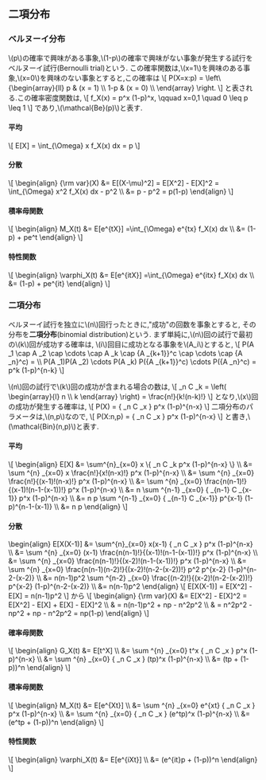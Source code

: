 ## 二項分布
### ベルヌーイ分布
\\(p\\)の確率で興味がある事象,\\(1-p\\)の確率で興味がない事象が発生する試行をベルヌーイ試行(Bernoulli trial)という.
この確率関数は,\\(x=1\\)を興味のある事象,\\(x=0\\)を興味のない事象とすると,この確率は
\\[
P(X=x:p) = \left\\{\begin{array}{ll}
p & (x = 1) \\\\
1-p & (x = 0) \\\\
\end{array}
\right.
\\]
と表される.この確率密度関数は,
\\[
	f_X(x) = p^x (1-p)^x, \qquad x=0,1 \quad 0 \leq p \leq 1
\\]
であり,\\(\mathcal{Be}(p)\\)と表す.
#### 平均
\\[
	E[X] = \int_{\Omega} x f_X(x) dx = p
\\]

#### 分散
\\[
\begin{align}
	{\rm var}(X) &= E[(X-\mu)^2] = E[X^2] - E[X]^2 = \int_{\Omega} x^2 f_X(x) dx - p^2 \\\\
	&= p - p^2 = p(1-p)
\end{align}
\\]

#### 積率母関数
\\[
\begin{align}
	M_X(t) &= E[e^{tX}] =\int_{\Omega} e^{tx} f_X(x) dx \\\\
	&= (1-p) + pe^t
\end{align}
\\]

#### 特性関数
\\[
\begin{align}
	\varphi_X(t) &= E[e^{itX}] =\int_{\Omega} e^{itx} f_X(x) dx \\\\
	&= (1-p) + pe^{it}
\end{align}
\\]

### 二項分布
ベルヌーイ試行を独立に\\(n\\)回行ったときに,"成功"の回数を事象とすると,
その分布を**二項分布**(binomial distribution)という.
まず単純に,\\(n\\)回の試行で最初の\\(k\\)回が成功する確率は,
\\(i\\)回目に成功となる事象を\\(A_i\\)とすると,
\\[
	P(A _1 \cap A _2 \cap \cdots \cap A _k \cap {A _{k+1}}^c \cap \cdots \cap {A _n}^c) = \\\\
	P(A _1)P(A _2) \cdots P(A _k) P({A _{k+1}}^c) \cdots P({A _n}^c) = p^k (1-p)^{n-k}
\\]

\\(n\\)回の試行で\\(k\\)回の成功が含まれる場合の数は,
\\[
	_n C _k = \left(  \begin{array}{l}
		n \\\\
		k
	\end{array} \right) = \frac{n!}{k!(n-k)!}
\\]
となり,\\(x\\)回の成功が発生する確率は,
\\[
	P(X) = { _n C _x } p^x (1-p)^{n-x}
\\]
二項分布のパラメータは,\\(n,p\\)なので,
\\[
	P(X:n,p) = { _n C _x } p^x (1-p)^{n-x}
\\]
と書き,\\(\mathcal{Bin}(n,p)\\)と表す.

#### 平均
\\[
\begin{align}
	E[X] &= \sum^{n}_{x=0} x \\{  _n C _k  p^x (1-p)^{n-x} \\} \\\\
	&= \sum ^{n} _{x=0} x \frac{n!}{x!(n-x)!} p^x (1-p)^{n-x} \\\\
	&= \sum ^{n} _{x=0} \frac{n!}{(x-1)!(n-x)!} p^x (1-p)^{n-x} \\\\
	&= \sum ^{n} _{x=0} \frac{n(n-1)!}{(x-1)!(n-1-(x-1))!} p^x (1-p)^{n-x} \\\\
	&= n \sum ^{n-1} _{x=0} { _{n-1} C _{x-1}} p^x (1-p)^{n-x} \\\\
	&= n p \sum ^{n-1} _{x=0} { _{n-1} C _{x-1}} p^{x-1} (1-p)^{n-1-(x-1)} \\\\
	&= n p
\end{align}
\\]

#### 分散
\begin{align}
	E[X(X-1)] &= \sum^{n}_{x=0} x(x-1) { _n C _x } p^x (1-p)^{n-x} \\\\
	&= \sum ^{n} _{x=0} (x-1) \frac{n(n-1)!}{(x-1)!(n-1-(x-1))!} p^x (1-p)^{n-x} \\\\
	&= \sum ^{n} _{x=0} \frac{n(n-1)!}{(x-2)!(n-1-(x-1))!} p^x (1-p)^{n-x} \\\\
	&= \sum ^{n} _{x=0} \frac{n(n-1)(n-2)!}{(x-2)!(n-2-(x-2))!} p^2 p^{x-2} (1-p)^{n-2-(x-2)} \\\\
	&= n(n-1)p^2 \sum ^{n-2} _{x=0} \frac{(n-2)!}{(x-2)!(n-2-(x-2))!} p^{x-2} (1-p)^{n-2-(x-2)} \\\\
	&= n(n-1)p^2
\end{align}
\\[
	E[X(X-1)] = E[X^2] - E[X] = n(n-1)p^2
\\]
	から
\\[
	\begin{align}
		{\rm var}(X) &= E[X^2] - E[X]^2 = E[X^2] - E[X] + E[X] - E[X]^2 \\\\
		& = n(n-1)p^2 + np - n^2p^2 \\\\
		& = n^2p^2 -np^2 + np - n^2p^2 = np(1-p)
	\end{align}
\\]

#### 確率母関数
\\[
\begin{align}
	G_X(t) &= E[t^X] \\\\
	&= \sum ^{n} _{x=0} t^x { _n C _x } p^x (1-p)^{n-x} \\\\
	&= \sum ^{n} _{x=0}  { _n C _x } (tp)^x (1-p)^{n-x} \\\\
	&= (tp + (1-p))^n
\end{align}
\\]

#### 積率母関数
\\[
\begin{align}
	M_X(t) &= E[e^{Xt}] \\\\
	&= \sum ^{n} _{x=0} e^{xt} { _n C _x } p^x (1-p)^{n-x} \\\\
	&= \sum ^{n} _{x=0}  { _n C _x } (e^tp)^x (1-p)^{n-x} \\\\
	&= (e^tp + (1-p))^n
\end{align}
\\]

#### 特性関数
\\[
\begin{align}
	\varphi_X(t) &= E[e^{iXt}] \\\\
	&= (e^{it}p + (1-p))^n
\end{align}
\\]
